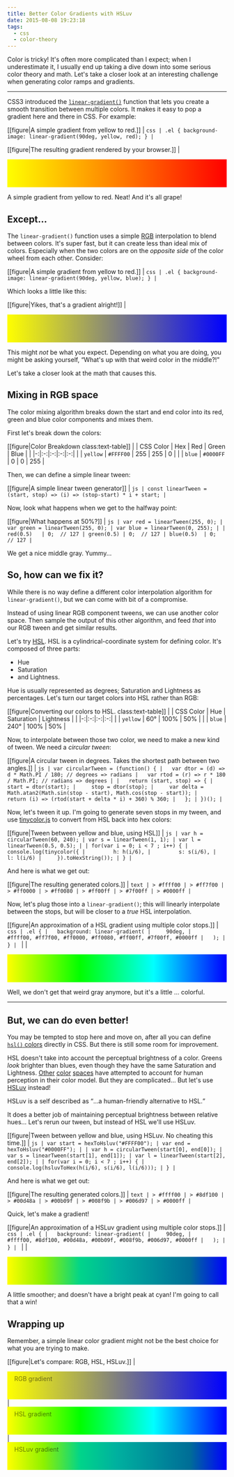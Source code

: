 ```yaml
---
title: Better Color Gradients with HSLuv
date: 2015-08-08 19:23:18
tags:
  - css
  - color-theory
---
```

Color is tricky! It's often more complicated than I expect; when I underestimate it, I usually end up taking a dive down into some serious color theory and math. Let's take a closer look at an interesting challenge when generating color ramps and gradients.

<!-- more -->
***

CSS3 introduced the [`linear-gradient()`](https://drafts.csswg.org/css-images-3/#linear-gradients) function that lets you create a smooth transition between multiple colors. It makes it easy to pop a gradient here and there in CSS. For example:

[[figure|A simple gradient from yellow to red.]]
| ```css
| .el { background-image: linear-gradient(90deg, yellow, red); }
| ```

[[figure|The resulting gradient rendered by your browser.]]
| <div class="gradient gradient--simple"></div>

A simple gradient from yellow to red. Neat! And it's all <span class="sic">grape</span>!

## Except&hellip;

The `linear-gradient()` function uses a simple [RGB](https://en.wikipedia.org/wiki/RGB_color_space) interpolation to blend between colors. It's super fast, but it can create less than ideal mix of colors. Especially when the two colors are on the *opposite side* of the color wheel from each other. Consider:

[[figure|A simple gradient from yellow to red.]]
| ```css
| .el { background-image: linear-gradient(90deg, yellow, blue); }
| ```

Which looks a little like this:

[[figure|Yikes, that's a gradient alright!]]
| <div class="gradient gradient--rgb"></div>

This might *not* be what you expect. Depending on what you are doing, you might be asking yourself, <q>What's up with that weird color in the middle?!</q>

Let's take a closer look at the math that causes this.

## Mixing in RGB space

The color mixing algorithm breaks down the start and end color into its red, green and blue color components and mixes them.

First let's break down the colors:

[[figure|Color Breakdown class:text-table]]
| | CSS Color | Hex | Red | Green | Blue |
| |-:|:-:|:-:|:-:|:-:|
| | `yellow` | `#FFFF00` | 255 | 255 | 0 |
| | `blue` | `#0000FF` | 0 | 0 | 255 |

Then, we can define a simple linear tween:

[[figure|A simple linear tween generator]]
| ```js
| const linearTween = (start, stop) => (i) => (stop-start) * i + start;
| ```

Now, look what happens when we get to the halfway point:

[[figure|What happens at 50%?]]
| ```js
| var red = linearTween(255, 0);
| var green = linearTween(255, 0);
| var blue = linearTween(0, 255);
|
| red(0.5)   | 0;  // 127
| green(0.5) | 0;  // 127
| blue(0.5)  | 0;  // 127
| ```

We get a nice middle gray. Yummy&hellip;

## So, how can we fix it?

While there is no way define a different color interpolation algorithm for `linear-gradient()`, but we can come with bit of a compromise.

Instead of using linear RGB component tweens, we can use another color space. Then sample the output of this other algorithm, and feed *that* into our RGB tween and get similar results.

Let's try [HSL](https://en.wikipedia.org/wiki/HSL_and_HSV). HSL is a cylindrical-coordinate system for defining color. It's composed of three parts:

* Hue
* Saturation
* and Lightness.

Hue is usually represented as degrees; Saturation and Lightness as percentages. Let's turn our target colors into HSL rather than RGB:

[[figure|Converting our colors to HSL. class:text-table]]
| | CSS Color | Hue | Saturation | Lightness |
| |-:|:-:|:-:|:-:|
| | `yellow` | 60&deg; | 100% | 50% |
| | `blue` | 240&deg; | 100% | 50% |

Now, to interpolate between those two color, we need to make a new kind of tween. We need a *circular tween*:

[[figure|A circular tween in degrees. Takes the shortest path between two angles.]]
| ```js
| var circularTween = (function() {
|   var dtor = (d) => d * Math.PI / 180; // degrees => radians
|   var rtod = (r) => r * 180 / Math.PI; // radians => degrees
|
|   return (start, stop) => {
|     start = dtor(start);
|     stop = dtor(stop);
|     var delta = Math.atan2(Math.sin(stop - start), Math.cos(stop - start));
|     return (i) => (rtod(start + delta * i) + 360) % 360;
|   };
| })();
| ```

Now, let's tween it up. I'm going to generate seven stops in my tween, and use [tinycolor.js](http://bgrins.github.io/TinyColor/) to convert from HSL back into hex colors:

[[figure|Tween between yellow and blue, using HSL]]
| ```js
| var h = circularTween(60, 240);
| var s = linearTween(1, 1);
| var l = linearTween(0.5, 0.5);
|
| for(var i = 0; i < 7 ; i++) {
|     console.log(tinycolor({
|         h: h(i/6),
|         s: s(i/6),
|         l: l(i/6)
|     }).toHexString());
| }
| ```

And here is what we get out:

[[figure|The resulting generated colors.]]
| ```text
| > #ffff00
| > #ff7f00
| > #ff0000
| > #ff0080
| > #ff00ff
| > #7f00ff
| > #0000ff
| ```

Now, let's plug those into a `linear-gradient()`; this will linearly interpolate between the stops, but will be closer to a *true* HSL interpolation.

[[figure|An approximation of a HSL gradient using multiple color stops.]]
| ```css
| .el {
|   background: linear-gradient(
|     90deg,
|     #ffff00, #ff7f00, #ff0000, #ff0080, #ff00ff, #7f00ff, #0000ff
|   );
| }
| ```
|
| <div class="gradient gradient--hsl"></div>

Well, we don't get that weird gray anymore, but it's a little &hellip; colorful.

---

## But, we can do even better!

You may be tempted to stop here and move on, after all you can define [`hsl()` colors](https://drafts.csswg.org/css-color-3/#hsl-color) directly in CSS. But there is still some room for improvement.

HSL doesn't take into account the perceptual brightness of a color. Greens *look* brighter than blues, even though they have the same Saturation and Lightness. [Other](https://en.wikipedia.org/wiki/Lab_color_space) [color](https://en.wikipedia.org/wiki/CIE_1931_color_space) [spaces](https://en.wikipedia.org/wiki/CIELUV) have attempted to account for human perception in their color model. But they are complicated&hellip; But let's use [HSLuv](http://www.hsluv.org/) instead!

HSLuv is a self described as <q cite="http://www.hsluv.org/">&hellip;a human-friendly alternative to HSL.</q>

It does a better job of maintaining perceptual brightness between relative hues&hellip; Let's rerun our tween, but instead of HSL we'll use HSLuv.

[[figure|Tween between yellow and blue, using HSLuv. No cheating this time.]]
| ```js
| var start = hexToHsluv("#FFFF00");
| var end = hexToHsluv("#0000FF");
|
| var h = circularTween(start[0], end[0]);
| var s = linearTween(start[1], end[1]);
| var l = linearTween(start[2], end[2]);
|
| for(var i = 0; i < 7 ; i++) {
|     console.log(hsluvToHex(h(i/6), s(i/6), l(i/6)));
| }
| ```

And here is what we get out:

[[figure|The resulting generated colors.]]
| ```text
| > #ffff00
| > #8df100
| > #00d48a
| > #00b09f
| > #008f9b
| > #006d97
| > #0000ff
| ```

Quick, let's make a gradient!

[[figure|An approximation of a HSLuv gradient using multiple color stops.]]
| ```css
| .el {
|   background: linear-gradient(
|     90deg,
|     #ffff00, #8df100, #00d48a, #00b09f, #008f9b, #006d97, #0000ff
|   );
| }
| ```
|
| <div class="gradient gradient--hsluv"></div>

A little smoother; and doesn't have a bright peak at cyan! I'm going to call that a win!

## Wrapping up

Remember, a simple linear color gradient might not be the best choice for what you are trying to make.

[[figure|Let's compare: RGB, HSL, HSLuv.]]
| <div class="gradient gradient--rgb gradient--summary">RGB gradient</div>
| <div class="gradient gradient--hsl gradient--summary">HSL gradient</div>
| <div class="gradient gradient--hsluv gradient--summary">HSLuv gradient</div>

<style>
  .gradient {
    height: 4rem;
    box-sizing: border-box;
  }
  .gradient--simple { background-image: linear-gradient(90deg, yellow, red); }
  .gradient--rgb { background-image: linear-gradient(90deg, yellow, blue); }
  .gradient--hsl { background: linear-gradient(90deg, #ffff00, #80ff00, #00ff00, #00ff80, #00ffff, #007fff, #0000ff); }
  .gradient--hsluv { background: linear-gradient(90deg, #ffff00, #8df100, #00d48a, #00b09f, #008f9b, #006d97, #0000ff); }
  .gradient--summary { padding: 0.5rem 1rem; color: rgba(0, 0, 0, 0.5); }
</style>
